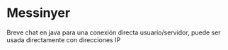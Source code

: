 # Messinyer
Breve chat en java para una conexión directa usuario/servidor, puede ser usada directamente con direcciones IP
